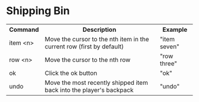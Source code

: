 
# Shipping Bin

<table>
    <tr>
        <th>Command</th>
        <th>Description</th>
        <th>Example</th>
    </tr>
    <tr>
        <td>item &lt;n&gt;</td>
        <td>Move the cursor to the nth item in the current row (first by default)</td>
        <td>"item seven"</td>
    </tr>
    <tr>
        <td>row &lt;n&gt;</td>
        <td>Move the cursor to the nth row</td>
        <td>"row three"</td>
    </tr>
    <tr>
        <td>ok</td>
        <td>Click the ok button</td>
        <td>"ok"</td>
    </tr>
    <tr>
        <td>undo</td>
        <td>Move the most recently shipped item back into the player's backpack</td>
        <td>"undo"</td>
    </tr>
</table>